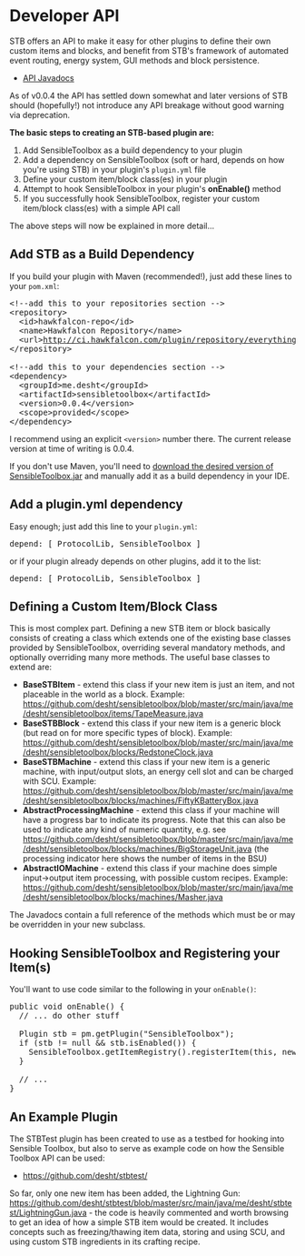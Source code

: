 # Developer API

STB offers an API to make it easy for other plugins to define their own custom items and blocks, and benefit from STB's framework of automated event routing, energy system, GUI methods and block persistence.
* [API Javadocs](http://desht.github.io/sensibletoolbox/)

As of v0.0.4 the API has settled down somewhat and later versions of STB should (hopefully!) not introduce any API breakage without good warning via deprecation.

<b>The basic steps to creating an STB-based plugin are:</b>

<ol><li>Add SensibleToolbox as a build dependency to your plugin
</li><li>Add a dependency on SensibleToolbox  (soft or hard, depends on how you're using STB) in your plugin's <code>plugin.yml</code> file
</li><li>Define your custom item/block class(es) in your plugin
</li><li>Attempt to hook SensibleToolbox in your plugin's <strong>onEnable()</strong> method
</li><li>If you successfully hook SensibleToolbox, register your custom item/block class(es) with a simple API call
</li></ol>

The above steps will now be explained in more detail...

## Add STB as a Build Dependency

If you build your plugin with Maven (recommended!), just add these lines to your `pom.xml`:

<pre><span>&lt;!--add this to your repositories section --&gt;</span>
<span>&lt;repository&gt;</span>
  <span>&lt;id&gt;</span>hawkfalcon-repo<span>&lt;/id&gt;</span>
  <span>&lt;name&gt;</span>Hawkfalcon Repository<span>&lt;/name&gt;</span>
  <span>&lt;url&gt;</span><a href="/linkout?remoteUrl=http%253a%252f%252fci.hawkfalcon.com%252fplugin%252frepository%252feverything" rel="nofollow">http://ci.hawkfalcon.com/plugin/repository/everything</a><span>&lt;/url&gt;</span>
<span>&lt;/repository&gt;</span>

<span>&lt;!--add this to your dependencies section --&gt;</span>
<span>&lt;dependency&gt;</span>
  <span>&lt;groupId&gt;</span>me.desht<span>&lt;/groupId&gt;</span>
  <span>&lt;artifactId&gt;</span>sensibletoolbox<span>&lt;/artifactId&gt;</span>
  <span>&lt;version&gt;</span>0.0.4<span>&lt;/version&gt;</span>
  <span>&lt;scope&gt;</span>provided<span>&lt;/scope&gt;</span>
<span>&lt;/dependency&gt;</span>
</pre>

I recommend using an explicit `<version>` number there. The current release version at time of writing is 0.0.4.

If you don't use Maven, you'll need to [download the desired version of SensibleToolbox.jar](https://thebusybiscuit.github.io/builds/Slimefun/SensibleToolbox/master/) and manually add it as a build dependency in your IDE.

## Add a plugin.yml dependency

Easy enough; just add this line to your <code>plugin.yml</code>:
<pre><span>depend</span><span>:</span> <span>[</span> <span>ProtocolLib</span><span>,</span> <span>SensibleToolbox</span> <span>]</span>
</pre>
or if your plugin already depends on other plugins, add it to the list:
<pre><span>depend</span><span>:</span> <span>[</span> <span>ProtocolLib</span><span>,</span> <span>SensibleToolbox</span> <span>]</span>
</pre>

## Defining a Custom Item/Block Class

This is most complex part. Defining a new STB item or block basically consists of creating a class which extends one of the existing base classes provided by SensibleToolbox, overriding several mandatory methods, and optionally overriding many more methods. The useful base classes to extend are:

<ul><li><strong>BaseSTBItem</strong> - extend this class if your new item is just an item, and not placeable in the world as a block.  Example: <a href="https://github.com/desht/sensibletoolbox/blob/master/src/main/java/me/desht/sensibletoolbox/items/TapeMeasure.java" rel="nofollow">https://github.com/desht/sensibletoolbox/blob/master/src/main/java/me/desht/sensibletoolbox/items/TapeMeasure.java</a>
</li><li><strong>BaseSTBBlock</strong> - extend this class if your new item is a generic block (but read on for more specific types of block).  Example: <a href="https://github.com/desht/sensibletoolbox/blob/master/src/main/java/me/desht/sensibletoolbox/blocks/RedstoneClock.java" rel="nofollow">https://github.com/desht/sensibletoolbox/blob/master/src/main/java/me/desht/sensibletoolbox/blocks/RedstoneClock.java</a>
</li><li><strong>BaseSTBMachine</strong> - extend this class if your new item is a generic machine, with input/output slots, an energy cell slot and can be charged with SCU.  Example: <a href="https://github.com/desht/sensibletoolbox/blob/master/src/main/java/me/desht/sensibletoolbox/blocks/machines/FiftyKBatteryBox.java" rel="nofollow">https://github.com/desht/sensibletoolbox/blob/master/src/main/java/me/desht/sensibletoolbox/blocks/machines/FiftyKBatteryBox.java</a>
</li><li><strong>AbstractProcessingMachine</strong> - extend this class if your machine will have a progress bar to indicate its progress.  Note that this can also be used to indicate any kind of numeric quantity, e.g. see <a href="https://github.com/desht/sensibletoolbox/blob/master/src/main/java/me/desht/sensibletoolbox/blocks/machines/BigStorageUnit.java" rel="nofollow">https://github.com/desht/sensibletoolbox/blob/master/src/main/java/me/desht/sensibletoolbox/blocks/machines/BigStorageUnit.java</a> (the processing indicator here shows the number of items in the BSU)
</li><li><strong>AbstractIOMachine</strong> - extend this class if your machine does simple input-&gt;output item processing, with possible custom recipes.  Example: <a href="https://github.com/desht/sensibletoolbox/blob/master/src/main/java/me/desht/sensibletoolbox/blocks/machines/Masher.java" rel="nofollow">https://github.com/desht/sensibletoolbox/blob/master/src/main/java/me/desht/sensibletoolbox/blocks/machines/Masher.java</a>
</li></ul>

The Javadocs contain a full reference of the methods which must be or may be overridden in your new subclass.

## Hooking SensibleToolbox and Registering your Item(s)

You'll want to use code similar to the following in your `onEnable()`:

<pre><span>public</span> <span>void</span> <span>onEnable</span><span>()</span> <span>{</span>
  <span>// ... do other stuff</span>

  <span>Plugin</span> <span>stb</span> <span>=</span> <span>pm</span><span>.</span><span>getPlugin</span><span>(</span><span>"SensibleToolbox"</span><span>);</span>
  <span>if</span> <span>(</span><span>stb</span> <span>!=</span> <span>null</span> <span>&amp;&amp;</span> <span>stb</span><span>.</span><span>isEnabled</span><span>())</span> <span>{</span>
    <span>SensibleToolbox</span><span>.</span><span>getItemRegistry</span><span>().</span><span>registerItem</span><span>(</span><span>this</span><span>,</span> <span>new</span> <span>YourCustomItemClass</span><span>());</span>
  <span>}</span>

  <span>// ...</span>
<span>}</span>
</pre>

## An Example Plugin

The STBTest plugin has been created to use as a testbed for hooking into Sensible Toolbox, but also to serve as example code on how the Sensible Toolbox API can be used:
* https://github.com/desht/stbtest/

So far, only one new item has been added, the Lightning Gun: https://github.com/desht/stbtest/blob/master/src/main/java/me/desht/stbtest/LightningGun.java - the code is heavily commented and worth browsing to get an idea of how a simple STB item would be created. It includes concepts such as freezing/thawing item data, storing and using SCU, and using custom STB ingredients in its crafting recipe.